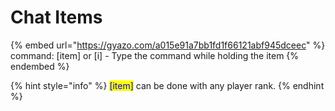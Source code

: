 # Chat Items

{% embed url="https://gyazo.com/a015e91a7bb1fd1f66121abf945dceec" %}
command: \[item] or \[i] - Type the command while holding the item
{% endembed %}

{% hint style="info" %}
<mark style="color:blue;">\[item]</mark> can be done with any player rank.&#x20;
{% endhint %}
